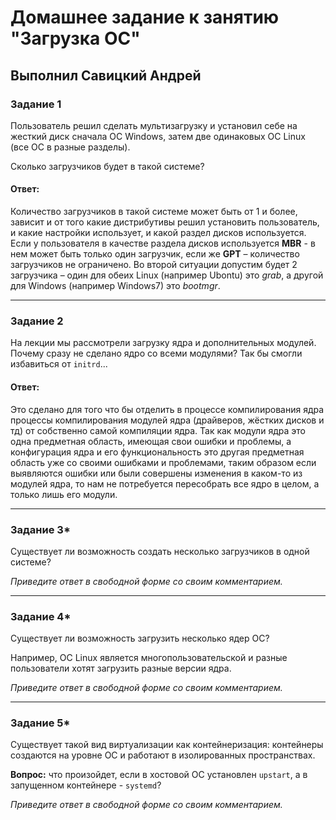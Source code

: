 # Домашнее задание к занятию "Загрузка ОС"

## Выполнил Савицкий Андрей

### Задание 1

Пользователь решил сделать мультизагрузку и установил себе на жесткий диск сначала ОС Windows, затем две одинаковых ОС Linux (все ОС в разные разделы).

Сколько загрузчиков будет в такой системе?

#### Ответ:

Количество загрузчиков в такой системе может быть от 1 и более, зависит и от того какие дистрибутивы решил установить пользователь, и какие настройки использует, и какой раздел дисков используется. Если у пользователя в качестве раздела дисков используется **MBR** - в нем может быть только один загрузчик, если же **GPT** – количество загрузчиков не ограничено. Во второй ситуации допустим будет 2 загрузчика – один для обеих Linux (например Ubontu) это *grab*, а другой для Windows (например Windows7) это *bootmgr*. 

---

### Задание 2

На лекции мы рассмотрели загрузку ядра и дополнительных модулей. Почему сразу не сделано ядро со всеми модулями? Так бы смогли избавиться от `initrd`...

#### Ответ:

Это сделано для того что бы отделить в процессе компилирования ядра процессы компилирования модулей ядра (драйверов, жёстких дисков и тд) от собственно самой компиляции ядра. Так как модули ядра это одна предметная область, имеющая свои ошибки и проблемы, а конфигурация ядра и его функциональность это другая предметная область уже со своими ошибками и проблемами, таким образом если выявляются ошибки или были совершены изменения в каком-то из модулей ядра, то нам не потребуется пересобрать все ядро в целом, а только лишь его модули.  

---

### Задание 3*

Существует ли возможность создать несколько загрузчиков в одной системе?

*Приведите ответ в свободной форме со своим комментарием.*

---

### Задание 4*

Существует ли возможность загрузить несколько ядер ОС?

Например, ОС Linux является многопользовательской и разные пользователи хотят загрузить разные версии ядра.

*Приведите ответ в свободной форме со своим комментарием.*

------

### Задание 5*

Существует такой вид виртуализации как контейнеризация: контейнеры создаются на уровне ОС и работают в изолированных пространствах.

**Вопрос:** что произойдет, если в хостовой ОС установлен `upstart`, а в запущенном контейнере - `systemd`?

*Приведите ответ в свободной форме со своим комментарием.*
